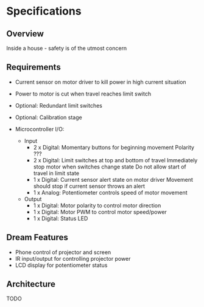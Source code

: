 Specifications
==============

Overview
--------

Inside a house - safety is of the utmost concern

Requirements
------------

* Current sensor on motor driver to kill power in high current situation
* Power to motor is cut when travel reaches limit switch
* Optional: Redundant limit switches
* Optional: Calibration stage

* Microcontroller I/O:
  * Input
    * 2 x Digital: Momentary buttons for beginning movement
      Polarity ???
    * 2 x Digital: Limit switches at top and bottom of travel
      Immediately stop motor when switches change state
      Do not allow start of travel in limit state
    * 1 x Digital: Current sensor alert state on motor driver
      Movement should stop if current sensor throws an alert
    * 1 x Analog: Potentiometer controls speed of motor movement
  * Output
    * 1 x Digital: Motor polarity to control motor direction
    * 1 x Digital: Motor PWM to control motor speed/power
    * 1 x Digital: Status LED
    
Dream Features
--------------

* Phone control of projector and screen
* IR input/output for controlling projector power
* LCD display for potentiometer status
    
    
Architecture
------------

TODO
